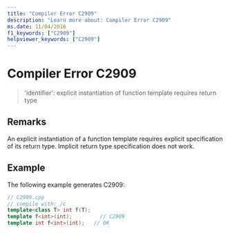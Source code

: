 ```yaml
---
title: "Compiler Error C2909"
description: "Learn more about: Compiler Error C2909"
ms.date: 11/04/2016
f1_keywords: ["C2909"]
helpviewer_keywords: ["C2909"]
---
```

# Compiler Error C2909

> 'identifier': explicit instantiation of function template requires return type

## Remarks

An explicit instantiation of a function template requires explicit specification of its return type. Implicit return type specification does not work.

## Example

The following example generates C2909:

```cpp
// C2909.cpp
// compile with: /c
template<class T> int f(T);
template f<int>(int);         // C2909
template int f<int>(int);   // OK
```
